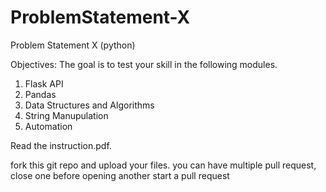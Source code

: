 # ProblemStatement-X
Problem Statement X (python)

Objectives:
The goal is to test your skill in the following modules.
1. Flask API
2. Pandas
3. Data Structures and Algorithms
4. String Manupulation
5. Automation

Read the instruction.pdf.

fork this git repo and upload your files.
you can have multiple pull request, close one before opening another
start a pull request
